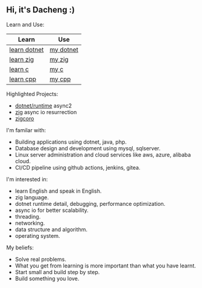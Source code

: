 ## Hi, it's Dacheng :)

Learn and Use:

| Learn | Use |
| --- | --- |
| [learn dotnet](https://github.com/dacheng-learn/dotnet) | [my dotnet](https://github.com/dacheng-dotnet) |
| [learn zig](https://github.com/dacheng-learn/zig) | [my zig](https://github.com/dacheng-zig) |
| [learn c](https://github.com/dacheng-learn/c) | [my c](https://github.com/dacheng-c) |
| [learn cpp](https://github.com/dacheng-learn/cpp) | [my cpp](https://github.com/dacheng-cpp) |

Highlighted Projects:
- [dotnet/runtime](https://github.com/dotnet/runtime) async2
- [zig](https://github.com/ziglang/zig) async io resurrection
- [zigcoro](https://github.com/rsepassi/zigcoro)

I'm familar with:
- Building applications using dotnet, java, php.
- Database design and development using mysql, sqlserver.
- Linux server administration and cloud services like aws, azure, alibaba cloud.
- CI/CD pipeline using github actions, jenkins, gitea.

I'm interested in:
- learn English and speak in English.
- zig language.
- dotnet runtime detail, debugging, performance optimization.
- async io for better scalability.
- threading.
- networking.
- data structure and algorithm.
- operating system.

My beliefs:
- Solve real problems.
- What you get from learning is more important than what you have learnt.
- Start small and build step by step.
- Build something you love.
